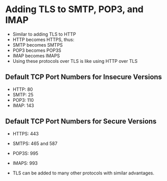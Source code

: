 # Adding TLS to SMTP, POP3, and IMAP 
- Similar to adding TLS to HTTP 
- HTTP becomes HTTPS, thus: 
 - SMTP becomes SMTPS 
 - POP3 becomes POP3S 
 - IMAP becomes IMAPS 
- Using these protocols over TLS is like using HTTP over TLS 

## Default TCP Port Numbers for Insecure Versions 
- HTTP: 80 
- SMTP: 25 
- POP3: 110 
- IMAP: 143 

## Default TCP Port Numbers for Secure Versions 
- HTTPS: 443 
- SMTPS: 465 and 587 
- POP3S: 995 
- IMAPS: 993 

- TLS can be added to many other protocols with similar advantages.